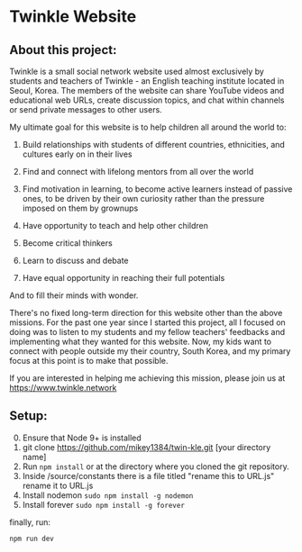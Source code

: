 # Twinkle Website

## About this project:

Twinkle is a small social network website used almost exclusively by students and teachers of Twinkle - an English teaching institute located in Seoul, Korea. The members of the website can share YouTube videos and educational web URLs, create discussion topics, and chat within channels or send private messages to other users.

My ultimate goal for this website is to help children all around the world to:

1. Build relationships with students of different countries, ethnicities, and cultures early on in their lives

2. Find and connect with lifelong mentors from all over the world

3. Find motivation in learning, to become active learners instead of passive ones, to be driven by their own curiosity rather than the pressure imposed on them by grownups

4. Have opportunity to teach and help other children

5. Become critical thinkers

6. Learn to discuss and debate

7. Have equal opportunity in reaching their full potentials

And to fill their minds with wonder.

There's no fixed long-term direction for this website other than the above missions. For the past one year since I started this project, all I focused on doing was to listen to my students and my fellow teachers' feedbacks and implementing what they wanted for this website. Now, my kids want to connect with people outside my their country, South Korea, and my primary focus at this point is to make that possible.

If you are interested in helping me achieving this mission, please join us at https://www.twinkle.network

## Setup:
0. Ensure that Node 9+ is installed
1. git clone https://github.com/mikey1384/twin-kle.git [your directory name]
2. Run `npm install` or at the directory where you cloned the git repository.
3. Inside /source/constants there is a file titled "rename this to URL.js" rename it to URL.js
4. Install nodemon `sudo npm install -g nodemon`
5. Install forever `sudo npm install -g forever`

finally, run:
```shell
npm run dev
```

